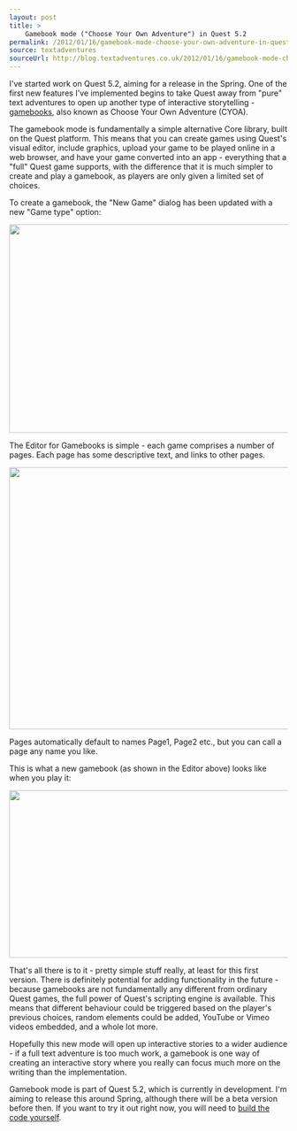 ```yaml
---
layout: post
title: >
    Gamebook mode ("Choose Your Own Adventure") in Quest 5.2
permalink: /2012/01/16/gamebook-mode-choose-your-own-adventure-in-quest-5-2/
source: textadventures
sourceUrl: http://blog.textadventures.co.uk/2012/01/16/gamebook-mode-choose-your-own-adventure-in-quest-5-2/
---
```

I've started work on Quest 5.2, aiming for a release in the Spring. One of the first new features I've implemented begins to take Quest away from "pure" text adventures to open up another type of interactive storytelling - <a href="http://en.wikipedia.org/wiki/Gamebook">gamebooks</a>, also known as Choose Your Own Adventure (CYOA).

The gamebook mode is fundamentally a simple alternative Core library, built on the Quest platform. This means that you can create games using Quest's visual editor, include graphics, upload your game to be played online in a web browser, and have your game converted into an app - everything that a "full" Quest game supports, with the difference that it is much simpler to create and play a gamebook, as players are only given a limited set of choices.

To create a gamebook, the "New Game" dialog has been updated with a new "Game type" option:

<a href="/images/2012/textadventuresblog.files.wordpress.com-2012-01-gamebook1.png"><img class="aligncenter size-full wp-image-1080" title="Creating a new gamebook" src="/images/2012/textadventuresblog.files.wordpress.com-2012-01-gamebook1.png" alt="" width="619" height="377" /></a>

The Editor for Gamebooks is simple - each game comprises a number of pages. Each page has some descriptive text, and links to other pages.

<a href="/images/2012/textadventuresblog.files.wordpress.com-2012-01-gamebook2.png"><img class="aligncenter size-full wp-image-1081" title="Editing a gamebook" src="/images/2012/textadventuresblog.files.wordpress.com-2012-01-gamebook2.png" alt="" width="761" height="474" /></a>

Pages automatically default to names Page1, Page2 etc., but you can call a page any name you like.

This is what a new gamebook (as shown in the Editor above) looks like when you play it:

<a href="/images/2012/textadventuresblog.files.wordpress.com-2012-01-gamebook3.png"><img class="aligncenter size-full wp-image-1082" title="Playing a gamebook" src="/images/2012/textadventuresblog.files.wordpress.com-2012-01-gamebook3.png" alt="" width="574" height="303" /></a>

That's all there is to it - pretty simple stuff really, at least for this first version. There is definitely potential for adding functionality in the future - because gamebooks are not fundamentally any different from ordinary Quest games, the full power of Quest's scripting engine is available. This means that different behaviour could be triggered based on the player's previous choices, random elements could be added, YouTube or Vimeo videos embedded, and a whole lot more.

Hopefully this new mode will open up interactive stories to a wider audience - if a full text adventure is too much work, a gamebook is one way of creating an interactive story where you really can focus much more on the writing than the implementation.

Gamebook mode is part of Quest 5.2, which is currently in development. I'm aiming to release this around Spring, although there will be a beta version before then. If you want to try it out right now, you will need to <a href="http://quest5.net/wiki/Developers">build the code yourself</a>.